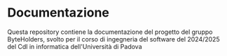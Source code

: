 # Documentazione
Questa repository contiene la documentazione del progetto del gruppo ByteHolders, svolto per il corso di ingegneria del software del 2024/2025 del Cdl in informatica dell'Università di Padova
